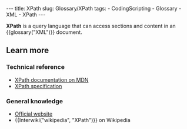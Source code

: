 --- title: XPath slug: Glossary/XPath tags: - CodingScripting - Glossary - XML - XPath ---

**XPath** is a query language that can access sections and content in an {{glossary("XML")}} document.

## Learn more

### Technical reference

- [XPath documentation on MDN](/en-US/docs/Web/XPath)
- [XPath specification](https://www.w3.org/TR/xpath-30/)

### General knowledge

- [Official website](https://www.w3.org/standards/techs/xpath#w3c_all)
- {{Interwiki("wikipedia", "XPath")}} on Wikipedia

